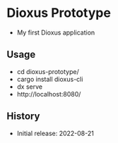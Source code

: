 # Dioxus Prototype

- My first Dioxus application

## Usage

- cd dioxus-prototype/
- cargo install dioxus-cli
- dx serve
- http://localhost:8080/

## History

- Initial release: 2022-08-21
